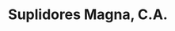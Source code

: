 ---
title: "Suplidores Magna, C.A."
url: /ciudad-guayana-puerto-ordaz/suplidores-magna-c-a/
shop: Schreibwaren
---